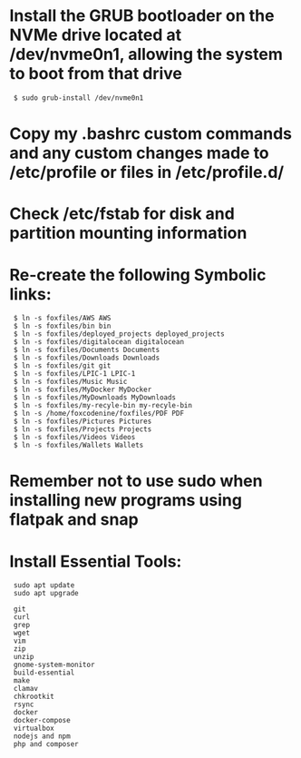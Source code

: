# Install the GRUB bootloader on the NVMe drive located at /dev/nvme0n1, allowing the system to boot from that drive
     
     $ sudo grub-install /dev/nvme0n1

# Copy my .bashrc custom commands and any custom changes made to /etc/profile or files in /etc/profile.d/

# Check /etc/fstab for disk and partition mounting information

# Re-create the following Symbolic links:

     $ ln -s foxfiles/AWS AWS
     $ ln -s foxfiles/bin bin
     $ ln -s foxfiles/deployed_projects deployed_projects
     $ ln -s foxfiles/digitalocean digitalocean
     $ ln -s foxfiles/Documents Documents
     $ ln -s foxfiles/Downloads Downloads
     $ ln -s foxfiles/git git
     $ ln -s foxfiles/LPIC-1 LPIC-1
     $ ln -s foxfiles/Music Music
     $ ln -s foxfiles/MyDocker MyDocker
     $ ln -s foxfiles/MyDownloads MyDownloads
     $ ln -s foxfiles/my-recyle-bin my-recyle-bin
     $ ln -s /home/foxcodenine/foxfiles/PDF PDF
     $ ln -s foxfiles/Pictures Pictures
     $ ln -s foxfiles/Projects Projects
     $ ln -s foxfiles/Videos Videos
     $ ln -s foxfiles/Wallets Wallets


# Remember not to use sudo when installing new programs using flatpak and snap


# Install Essential Tools:

     sudo apt update
     sudo apt upgrade

     git 
     curl 
     grep
     wget
     vim
     zip
     unzip
     gnome-system-monitor
     build-essential
     make
     clamav
     chkrootkit
     rsync
     docker 
     docker-compose
     virtualbox
     nodejs and npm
     php and composer
     



    

